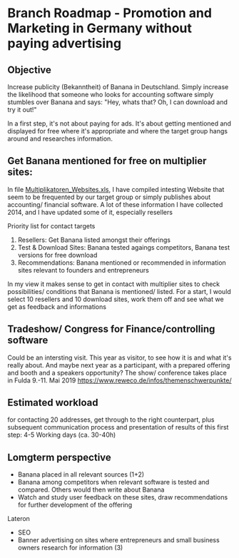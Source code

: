 # Branch Roadmap - Promotion and Marketing in Germany without paying advertising


## Objective
Increase publicity (Bekanntheit) of Banana in Deutschland. Simply increase the likelihood that someone who looks for accounting software simply stumbles over Banana and says: "Hey, whats that? Oh, I can download and try it out!"

In a first step, it's not about paying for ads. It's about getting mentioned and displayed for free where it's appropriate and where the target group hangs around and researches information.


## Get Banana mentioned for free on multiplier sites:

In file [Multiplikatoren_Websites.xls](https://github.com/RobertUlb/Germany/blob/patch-1/E%C3%9CRDossier/4_Promotion%20and%20Marketing/Multiplikatoren_Websites.xls "Multipliers"), I have compiled intesting Website that seem to be frequented by our target group or simply publishes about accounting/ financial software. A lot of these information I have collected 2014, and I have updated some of it, especially resellers

Priority list for contact targets

1. Resellers: Get Banana listed amongst their offerings
2. Test & Download Sites: Banana tested agaings competitors, Banana test versions for free download
3. Recommendations: Banana mentioned or recommended in information sites relevant to founders and entrepreneurs

In my view it makes sense to get in contact with multiplier sites to check possibilities/ conditions that Banana is mentioned/ listed. For a start, I would select 10 resellers and 10 download sites, work them off and see what we get as feedback and informations


## Tradeshow/ Congress for Finance/controlling software

Could be an intersting visit. This year as visitor, to see how it is and what it's really about. And maybe next year as a participant, with a prepared offering and booth and a speakers opportunity?
The show/ conference takes place in Fulda 9.-11. Mai 2019
https://www.reweco.de/infos/themenschwerpunkte/


## Estimated workload
for contacting 20 addresses, get through to the right counterpart, plus subsequent communication process and presentation of results of this first step:
4-5 Working days (ca. 30-40h)


## Lomgterm perspective
* Banana placed in all relevant sources (1+2)
* Banana among competitors when relevant software is tested and compared. Others would then write about Banana
* Watch and study user feedback on these sites, draw recommendations for further development of the offering

Lateron
* SEO
* Banner advertising on sites where entrepreneurs and small business owners research for information (3)






